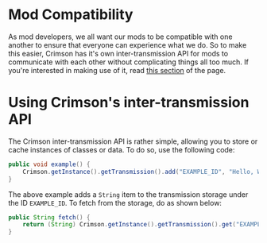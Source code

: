 # Mod Compatibility
As mod developers,
we all want our mods to be compatible with one another to ensure that everyone can experience what we do.
So to make this easier,
Crimson has it's own inter-transmission API for mods to communicate with each other without complicating things all too much.
If you're interested in making use of it, read [this section](#using-crimsons-inter-transmission-api) of the page.

# Using Crimson's inter-transmission API
The Crimson inter-transmission API is rather simple,
allowing you to store or cache instances of classes or data.
To do so, use the following code:
```java
public void example() {
    Crimson.getInstance().getTransmission().add("EXAMPLE_ID", "Hello, World!");
}
```
The above example adds a `String` item to the transmission storage under the ID `EXAMPLE_ID`.
To fetch from the storage, do as shown below:
```java
public String fetch() {
    return (String) Crimson.getInstance().getTransmission().get("EXAMPLE_ID");
}
```